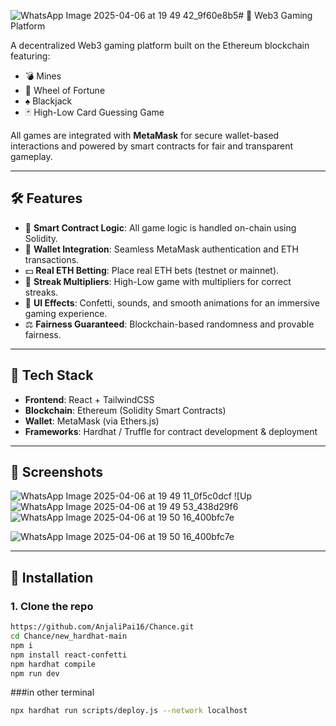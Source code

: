 ![WhatsApp Image 2025-04-06 at 19 49 42_9f60e8b5](https://github.com/user-attachments/assets/7206b95f-b292-4c7a-ae6a-f609a68a47cf)# 🎰 Web3 Gaming Platform

A decentralized Web3 gaming platform built on the Ethereum blockchain featuring:

- 💣 Mines
- 🎡 Wheel of Fortune
- ♠️ Blackjack
- 🃏 High-Low Card Guessing Game

All games are integrated with **MetaMask** for secure wallet-based interactions and powered by smart contracts for fair and transparent gameplay.

---


## 🛠️ Features

- 🧠 **Smart Contract Logic**: All game logic is handled on-chain using Solidity.
- 🔐 **Wallet Integration**: Seamless MetaMask authentication and ETH transactions.
- 💵 **Real ETH Betting**: Place real ETH bets (testnet or mainnet).
- 🔁 **Streak Multipliers**: High-Low game with multipliers for correct streaks.
- 🎉 **UI Effects**: Confetti, sounds, and smooth animations for an immersive gaming experience.
- ⚖️ **Fairness Guaranteed**: Blockchain-based randomness and provable fairness.

---

## 🧰 Tech Stack

- **Frontend**: React + TailwindCSS
- **Blockchain**: Ethereum (Solidity Smart Contracts)
- **Wallet**: MetaMask (via Ethers.js)
- **Frameworks**: Hardhat / Truffle for contract development & deployment

---

## 📸 Screenshots
![WhatsApp Image 2025-04-06 at 19 49 11_0f5c0dcf](https://github.com/user-attachments/assets/a66d1bb8-fbc4-486f-beed-a1394c05df5d)
![Up![WhatsApp Image 2025-04-06 at 19 49 53_438d29f6](https://github.com/user-attachments/assets/0670381e-908f-4a1f-b389-e34856222f59)
![WhatsApp Image 2025-04-06 at 19 50 16_400bfc7e](https://github.com/user-attachments/assets/2f623ec8-34cd-4699-97fb-a68b849aff36)

![WhatsApp Image 2025-04-06 at 19 50 16_400bfc7e](https://github.com/user-attachments/assets/14c255df-ee57-48ed-b426-a5111b9613d2)


---

## 🔧 Installation

### 1. Clone the repo

```bash
https://github.com/AnjaliPai16/Chance.git
cd Chance/new_hardhat-main
npm i
npm install react-confetti
npm hardhat compile
npm run dev
```
###in other terminal
```bash
npx hardhat run scripts/deploy.js --network localhost
```
